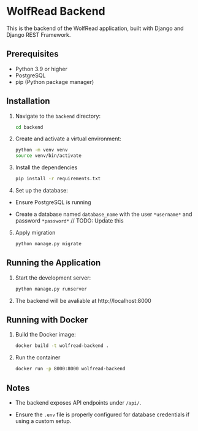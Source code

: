 # WolfRead Backend

This is the backend of the WolfRead application, built with Django and Django REST Framework.

## Prerequisites

- Python 3.9 or higher
- PostgreSQL
- pip (Python package manager)

## Installation

1. Navigate to the `backend` directory:
   ```bash
   cd backend

2. Create and activate a virtual environment:
    ```bash
    python -m venv venv
    source venv/bin/activate

3. Install the dependencies
    ```bash
    pip install -r requirements.txt

4. Set up the database:

- Ensure PostgreSQL is running

- Create a database named `database_name` with the user `*username*` and password `*password*` // TODO: Update this

5. Apply migration
    ```bash
    python manage.py migrate

## Running the Application

1. Start the development server:
    ```bash
    python manage.py runserver

2. The backend will be avaliable at http://localhost:8000

## Running with Docker

1. Build the Docker image:
    ```bash
    docker build -t wolfread-backend .

2. Run the container
    ```bash
    docker run -p 8000:8000 wolfread-backend

## Notes

- The backend exposes API endpoints under `/api/`.

- Ensure the `.env` file is properly configured for database credentials if using a custom setup.